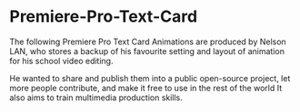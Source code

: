 # Premiere-Pro-Text-Card
The following Premiere Pro Text Card Animations are produced by Nelson LAN,
who stores a backup of his favourite setting and layout of animation for his school video editing.

He wanted to share and publish them into a public open-source project, let more people contribute, and make it free to use in the rest of the world
It also aims to train multimedia production skills.
